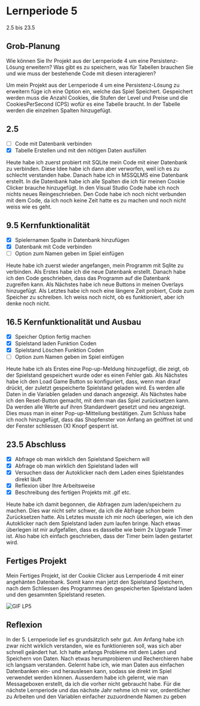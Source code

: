 # Lernperiode 5

2.5 bis 23.5

## Grob-Planung

Wie können Sie Ihr Projekt aus der Lernperiode 4 um eine Persistenz-Lösung erweitern? Was gibt es zu speichern, was für Tabellen brauchen Sie und wie muss der bestehende Code mit diesen interagieren?

Um mein Projekt aus der Lernperiode 4 um eine Persistenz-Lösung zu erweitern füge ich eine Option ein, welche das Spiel Speichert. Gespeichert werden muss die Anzahl Cookies, die Stufen der Level und Preise und die CookiesPerSecond (CPS) wofür es eine Tabelle braucht. In der Tabelle werden die einzelnen Spalten hinzugefügt.

## 2.5

- [ ] Code mit Datenbank verbinden
- [X] Tabelle Erstellen und mit den nötigen Daten ausfüllen

Heute habe ich zuerst probiert mit SQLite mein Code mit einer Datenbank zu verbinden. Diese Idee habe ich dann aber verworfen, weil ich es zu schlecht verstanden habe. Danach habe ich in MSSQLMS eine Datenbank erstellt. In die Datenbank habe ich alle Spalten die ich für meinen Cookie Clicker brauche hinzugefügt. In den Visual Studio Code habe ich noch nichts neues Reingeschrieben. Den Code habe ich noch nicht verbunden mit dem Code, da ich noch keine Zeit hatte es zu machen und noch nicht weiss wie es geht.

## 9.5 Kernfunktionalität

- [X] Spielernamen Spalte in Datenbank hinzufügen
- [X] Datenbank mit Code verbinden
- [ ] Option zum Namen geben im Spiel einfügen

Heute habe ich zuerst wieder angefangen, mein Programm mit Sqlite zu verbinden. Als Erstes habe ich die neue Datenbank erstellt. Danach habe ich den Code geschrieben, dass das Programm auf die Datenbank zugreifen kann. Als Nächstes habe ich neue Buttons in meinen Overlays hinzugefügt. Als Letztes habe ich noch eine längere Zeit probiert, Code zum Speicher zu schreiben. Ich weiss noch nicht, ob es funktioniert, aber ich denke noch nicht.

## 16.5 Kernfunktionalität und Ausbau

- [X] Speicher Option fertig machen
- [X] Spielstand laden Funktion Coden
- [X] Spielstand Löschen Funktion Coden
- [ ] Option zum Namen geben im Spiel einfügen

Heute habe ich als Erstes eine Pop-up-Meldung hinzugefügt, die zeigt, ob der Spielstand gespeichert wurde oder es einen Fehler gab. Als Nächstes habe ich den Load Game Button so konfiguriert, dass, wenn man drauf drückt, der zuletzt gespeicherte Spielstand geladen wird. Es werden alle Daten in die Variablen geladen und danach angezeigt. Als Nächstes habe ich den Reset-Button gemacht, mit dem man das Spiel zurücksetzen kann. Da werden alle Werte auf ihren Standardwert gesetzt und neu angezeigt. Dies muss man in einer Pop-up-Mitteilung bestätigen. Zum Schluss habe ich noch hinzugefügt, dass das Shopfenster von Anfang an geöffnet ist und der Fenster schliessen (X) Knopf gesperrt ist. 

## 23.5 Abschluss

- [x] Abfrage ob man wirklich den Spielstand Speichern will
- [x] Abfrage ob man wirklich den Spielstand laden will
- [x] Versuchen dass der Autoklicker nach dem Laden eines Spielstandes direkt läuft
- [x] Reflexion über Ihre Arbeitsweise
- [x] Beschreibung des fertigen Projekts mit .gif etc.

Heute habe ich damit begonnen, die Abfragen zum laden/speichern zu machen. Dies war nicht sehr schwer, da ich die Abfrage schon beim Zurücksetzen hatte. Als Letztes musste ich mir noch überlegen, wie ich den Autoklicker nach dem Spielstand laden zum laufen bringe. Nach etwas überlegen ist mir aufgefallen, dass es dasselbe wie beim 2x Upgrade Timer ist. Also habe ich einfach geschrieben, dass der Timer beim laden gestartet wird.

## Fertiges Projekt

Mein Fertiges Projekt, ist der Cookie Clicker aus Lernperiode 4 mit einer angehänten Datenbank. Somit kann man jetzt den Spielstand Speichern, nach dem Schliessen des Programmes den gespeicherten Spielstand laden und den gesammten Spielstand reseten.

![GIF LP5](https://github.com/user-attachments/assets/ef232700-774c-4d66-bdba-9ab2ba9de2d0)


## Reflexion

In der 5. Lernperiode lief es grundsätzlich sehr gut. Am Anfang habe ich zwar nicht wirklich verstanden, wie es funktionieren soll, was sich aber schnell geändert hat. Ich hatte anfangs Probleme mit dem Laden und Speichern von Daten. Nach etwas herumprobieren und Recherchieren habe ich langsam verstanden. Gelernt habe ich, wie man Daten aus einfachen Datenbanken ein- und herauslesen kann, sodass sie direkt im Spiel verwendet werden können. Ausserdem habe ich gelernt, wie man Messageboxen erstellt, da ich die vorher nicht gebraucht habe. Für die nächste Lernperiode und das nächste Jahr nehme ich mir vor, ordentlicher zu Arbeiten und den Variablen einfacher zuzuordnende Namen zu geben
